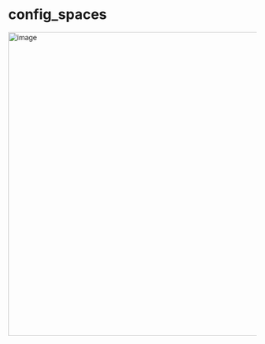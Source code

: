 # config_spaces
<img width="616" alt="image" src="https://user-images.githubusercontent.com/24688175/199139400-6f8b4af4-cf29-4085-898d-c61c4c8f417d.png">
